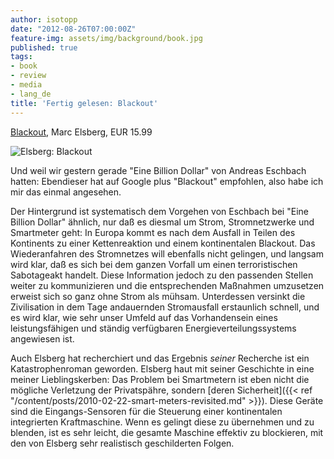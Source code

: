 ```yaml
---
author: isotopp
date: "2012-08-26T07:00:00Z"
feature-img: assets/img/background/book.jpg
published: true
tags:
- book
- review
- media
- lang_de
title: 'Fertig gelesen: Blackout'
---
```

[Blackout](http://www.amazon.de/BLACKOUT-Morgen-sp%C3%A4t-Roman-ebook/dp/B007FOKFEU),
Marc Elsberg, EUR 15.99

![Elsberg: Blackout](/uploads/blackout.png)

Und weil wir gestern gerade "Eine Billion Dollar" von Andreas Eschbach
hatten: Ebendieser hat auf Google plus "Blackout" empfohlen, also habe ich
mir das einmal angesehen.

Der Hintergrund ist systematisch dem Vorgehen von Eschbach bei "Eine Billion
Dollar" ähnlich, nur daß es diesmal um Strom, Stromnetzwerke und Smartmeter
geht: In Europa kommt es nach dem Ausfall in Teilen des Kontinents zu einer
Kettenreaktion und einem kontinentalen Blackout.  Das Wiederanfahren des
Stromnetzes will ebenfalls nicht gelingen, und langsam wird klar, daß es
sich bei dem ganzen Vorfall um einen terroristischen Sabotageakt handelt. 
Diese Information jedoch zu den passenden Stellen weiter zu kommunizieren
und die entsprechenden Maßnahmen umzusetzen erweist sich so ganz ohne Strom
als mühsam.  Unterdessen versinkt die Zivilisation in dem Tage andauernden
Stromausfall erstaunlich schnell, und es wird klar, wie sehr unser Umfeld
auf das Vorhandensein eines leistungsfähigen und ständig verfügbaren
Energieverteilungssystems angewiesen ist.

Auch Elsberg hat recherchiert und das Ergebnis _seiner_ Recherche ist ein
Katastrophenroman geworden.  Elsberg haut mit seiner Geschichte in eine
meiner Lieblingskerben: Das Problem bei Smartmetern ist eben nicht die
mögliche Verletzung der Privatspähre, sondern 
[deren Sicherheit]({{< ref "/content/posts/2010-02-22-smart-meters-revisited.md" >}}).
Diese Geräte sind die Eingangs-Sensoren für die Steuerung einer
kontinentalen integrierten Kraftmaschine.  Wenn es gelingt diese zu
übernehmen und zu blenden, ist es sehr leicht, die gesamte Maschine effektiv
zu blockieren, mit den von Elsberg sehr realistisch geschilderten Folgen.

